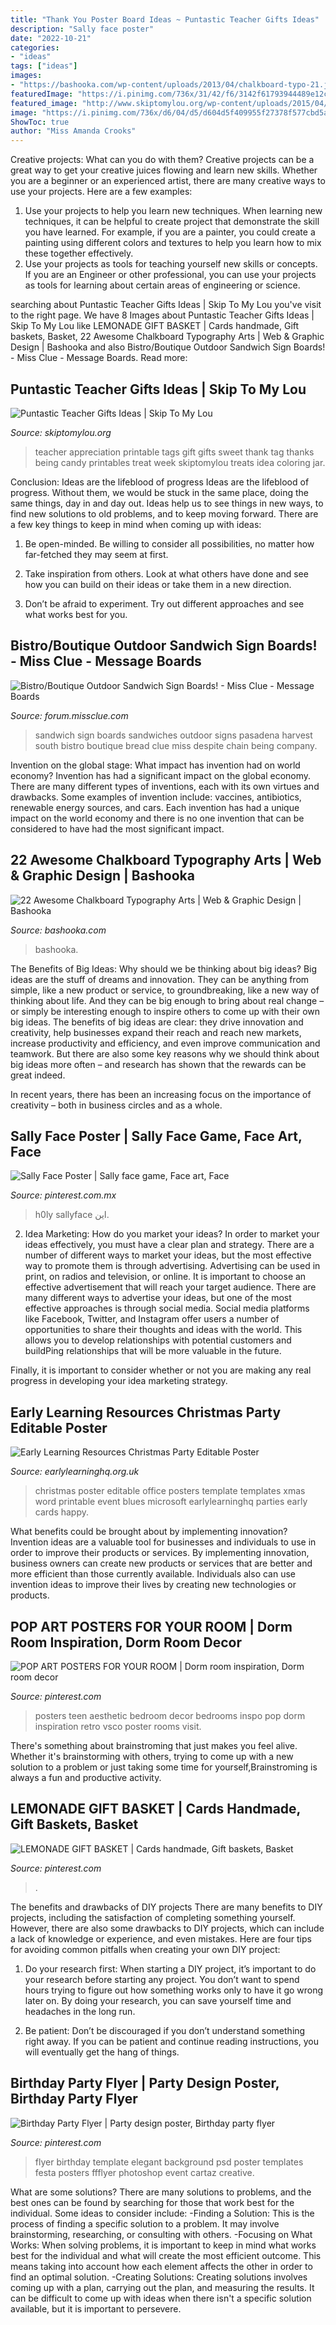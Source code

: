 ```yaml
---
title: "Thank You Poster Board Ideas ~ Puntastic Teacher Gifts Ideas"
description: "Sally face poster"
date: "2022-10-21"
categories:
- "ideas"
tags: ["ideas"]
images:
- "https://bashooka.com/wp-content/uploads/2013/04/chalkboard-typo-21.jpg"
featuredImage: "https://i.pinimg.com/736x/31/42/f6/3142f61793944489e12ca8c5d297784d.jpg"
featured_image: "http://www.skiptomylou.org/wp-content/uploads/2015/04/thanks-for-being-so-sweet-printable-tag.jpg"
image: "https://i.pinimg.com/736x/d6/04/d5/d604d5f409955f27378f577cbd5a5063.jpg"
ShowToc: true
author: "Miss Amanda Crooks"
---
```



Creative projects: What can you do with them?
Creative projects can be a great way to get your creative juices flowing and learn new skills. Whether you are a beginner or an experienced artist, there are many creative ways to use your projects. Here are a few examples: 
1. Use your projects to help you learn new techniques. When learning new techniques, it can be helpful to create project that demonstrate the skill you have learned. For example, if you are a painter, you could create a painting using different colors and textures to help you learn how to mix these together effectively. 
2. Use your projects as tools for teaching yourself new skills or concepts. If you are an Engineer or other professional, you can use your projects as tools for learning about certain areas of engineering or science.

	

		
searching about Puntastic Teacher Gifts Ideas | Skip To My Lou you've visit to the right page. We have 8 Images about Puntastic Teacher Gifts Ideas | Skip To My Lou like LEMONADE GIFT BASKET | Cards handmade, Gift baskets, Basket, 22 Awesome Chalkboard Typography Arts | Web &amp; Graphic Design | Bashooka and also Bistro/Boutique Outdoor Sandwich Sign Boards! - Miss Clue - Message Boards. Read more:
		
    
## Puntastic Teacher Gifts Ideas | Skip To My Lou

<img loading=lazy src="http://www.skiptomylou.org/wp-content/uploads/2015/04/thanks-for-being-so-sweet-printable-tag.jpg" onerror="this.onerror=null;this.src='https://tse4.mm.bing.net/th?id=OIP.gkt-r8DEFTheQdlB8a-OOgHaKr&amp;pid=15.1';" alt="Puntastic Teacher Gifts Ideas | Skip To My Lou">

_Source: skiptomylou.org_

>teacher appreciation printable tags gift gifts sweet thank tag thanks being candy printables treat week skiptomylou treats idea coloring jar. 

	

Conclusion: Ideas are the lifeblood of progress
Ideas are the lifeblood of progress. Without them, we would be stuck in the same place, doing the same things, day in and day out. Ideas help us to see things in new ways, to find new solutions to old problems, and to keep moving forward.
There are a few key things to keep in mind when coming up with ideas:

1. Be open-minded. Be willing to consider all possibilities, no matter how far-fetched they may seem at first.

2. Take inspiration from others. Look at what others have done and see how you can build on their ideas or take them in a new direction.

3. Don’t be afraid to experiment. Try out different approaches and see what works best for you.

    
## Bistro/Boutique Outdoor Sandwich Sign Boards! - Miss Clue - Message Boards

<img loading=lazy src="http://forum.missclue.com/uploads/imageupload/391/1PIFEF5U7ZEE.jpg" onerror="this.onerror=null;this.src='https://tse3.mm.bing.net/th?id=OIP.ISPnp9pcXpojsAHbPK13YgHaKX&amp;pid=15.1';" alt="Bistro/Boutique Outdoor Sandwich Sign Boards! - Miss Clue - Message Boards">

_Source: forum.missclue.com_

>sandwich sign boards sandwiches outdoor signs pasadena harvest south bistro boutique bread clue miss despite chain being company. 

	

Invention on the global stage: What impact has invention had on world economy?
Invention has had a significant impact on the global economy. There are many different types of inventions, each with its own virtues and drawbacks. Some examples of invention include: vaccines, antibiotics, renewable energy sources, and cars. Each invention has had a unique impact on the world economy and there is no one invention that can be considered to have had the most significant impact.

    
## 22 Awesome Chalkboard Typography Arts | Web &amp; Graphic Design | Bashooka

<img loading=lazy src="https://bashooka.com/wp-content/uploads/2013/04/chalkboard-typo-21.jpg" onerror="this.onerror=null;this.src='https://tse3.mm.bing.net/th?id=OIP.E3R9ynWJxgVA3kECklxS7wHaLF&amp;pid=15.1';" alt="22 Awesome Chalkboard Typography Arts | Web &amp; Graphic Design | Bashooka">

_Source: bashooka.com_

>bashooka. 

	

The Benefits of Big Ideas: Why should we be thinking about big ideas?
Big ideas are the stuff of dreams and innovation. They can be anything from simple, like a new product or service, to groundbreaking, like a new way of thinking about life. And they can be big enough to bring about real change – or simply be interesting enough to inspire others to come up with their own big ideas.
The benefits of big ideas are clear: they drive innovation and creativity, help businesses expand their reach and reach new markets, increase productivity and efficiency, and even improve communication and teamwork. But there are also some key reasons why we should think about big ideas more often – and research has shown that the rewards can be great indeed.

In recent years, there has been an increasing focus on the importance of creativity – both in business circles and as a whole.

    
## Sally Face Poster | Sally Face Game, Face Art, Face

<img loading=lazy src="https://i.pinimg.com/736x/9e/96/90/9e96909ba41c0eed1f7785a44dcf7591.jpg" onerror="this.onerror=null;this.src='https://tse4.mm.bing.net/th?id=OIP.xiFJoqyEeDUdQnAgSkfZHgHaKc&amp;pid=15.1';" alt="Sally Face Poster | Sally face game, Face art, Face">

_Source: pinterest.com.mx_

>h0ly sallyface این. 

	

2. Idea Marketing: How do you market your ideas?
In order to market your ideas effectively, you must have a clear plan and strategy. There are a number of different ways to market your ideas, but the most effective way to promote them is through advertising. Advertising can be used in print, on radios and television, or online. It is important to choose an effective advertisement that will reach your target audience.
There are many different ways to advertise your ideas, but one of the most effective approaches is through social media. Social media platforms like Facebook, Twitter, and Instagram offer users a number of opportunities to share their thoughts and ideas with the world. This allows you to develop relationships with potential customers and buildPing relationships that will be more valuable in the future.

Finally, it is important to consider whether or not you are making any real progress in developing your idea marketing strategy.

    
## Early Learning Resources Christmas Party Editable Poster

<img loading=lazy src="https://www.earlylearninghq.org.uk/wp-content/uploads/2010/11/Christmas-party-prev.jpg" onerror="this.onerror=null;this.src='https://tse4.mm.bing.net/th?id=OIP.xIr27D4b-waZkrb_qoEkqAAAAA&amp;pid=15.1';" alt="Early Learning Resources Christmas Party Editable Poster">

_Source: earlylearninghq.org.uk_

>christmas poster editable office posters template templates xmas word printable event blues microsoft earlylearninghq parties early cards happy. 

	

What benefits could be brought about by implementing innovation?
Invention ideas are a valuable tool for businesses and individuals to use in order to improve their products or services. By implementing innovation, business owners can create new products or services that are better and more efficient than those currently available. Individuals also can use invention ideas to improve their lives by creating new technologies or products.

    
## POP ART POSTERS FOR YOUR ROOM | Dorm Room Inspiration, Dorm Room Decor

<img loading=lazy src="https://i.pinimg.com/736x/5f/d0/e3/5fd0e30448cd5a6646173dc47c630ecd.jpg" onerror="this.onerror=null;this.src='https://tse4.mm.bing.net/th?id=OIP.U8KlDpmApx6ubKMUrM7DawHaK8&amp;pid=15.1';" alt="POP ART POSTERS FOR YOUR ROOM | Dorm room inspiration, Dorm room decor">

_Source: pinterest.com_

>posters teen aesthetic bedroom decor bedrooms inspo pop dorm inspiration retro vsco poster rooms visit. 

	

There's something about brainstroming that just makes you feel alive. Whether it's brainstorming with others, trying to come up with a new solution to a problem or just taking some time for yourself,Brainstroming is always a fun and productive activity.

    
## LEMONADE GIFT BASKET | Cards Handmade, Gift Baskets, Basket

<img loading=lazy src="https://i.pinimg.com/736x/31/42/f6/3142f61793944489e12ca8c5d297784d.jpg" onerror="this.onerror=null;this.src='https://tse3.mm.bing.net/th?id=OIP.xZ-2K-6HbGEEVarojnCFWgHaJ3&amp;pid=15.1';" alt="LEMONADE GIFT BASKET | Cards handmade, Gift baskets, Basket">

_Source: pinterest.com_

>. 

	

The benefits and drawbacks of DIY projects
There are many benefits to DIY projects, including the satisfaction of completing something yourself. However, there are also some drawbacks to DIY projects, which can include a lack of knowledge or experience, and even mistakes. Here are four tips for avoiding common pitfalls when creating your own DIY project:
1. Do your research first: When starting a DIY project, it’s important to do your research before starting any project. You don’t want to spend hours trying to figure out how something works only to have it go wrong later on. By doing your research, you can save yourself time and headaches in the long run.

2. Be patient: Don’t be discouraged if you don’t understand something right away. If you can be patient and continue reading instructions, you will eventually get the hang of things.

    
## Birthday Party Flyer | Party Design Poster, Birthday Party Flyer

<img loading=lazy src="https://i.pinimg.com/736x/d6/04/d5/d604d5f409955f27378f577cbd5a5063.jpg" onerror="this.onerror=null;this.src='https://tse4.mm.bing.net/th?id=OIP.1ECBVI_9aL5R1qAtvemPmgHaK4&amp;pid=15.1';" alt="Birthday Party Flyer | Party design poster, Birthday party flyer">

_Source: pinterest.com_

>flyer birthday template elegant background psd poster templates festa posters ffflyer photoshop event cartaz creative. 

	

What are some solutions?
There are many solutions to problems, and the best ones can be found by searching for those that work best for the individual. Some ideas to consider include: 
-Finding a Solution: This is the process of finding a specific solution to a problem. It may involve brainstorming, researching, or consulting with others. 
-Focusing on What Works: When solving problems, it is important to keep in mind what works best for the individual and what will create the most efficient outcome. This means taking into account how each element affects the other in order to find an optimal solution. 
-Creating Solutions: Creating solutions involves coming up with a plan, carrying out the plan, and measuring the results. It can be difficult to come up with ideas when there isn't a specific solution available, but it is important to persevere.

